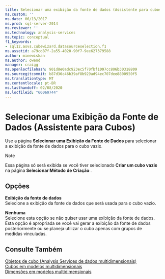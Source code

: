 ```yaml
---
title: Selecionar uma exibição da fonte de dados (Assistente para cubos) | Microsoft Docs
ms.custom: ''
ms.date: 06/13/2017
ms.prod: sql-server-2014
ms.reviewer: ''
ms.technology: analysis-services
ms.topic: conceptual
f1_keywords:
- sql12.asvs.cubewizard.datasourceselection.f1
ms.assetid: a79cd87f-2a55-4020-90f7-9ee627379588
author: minewiskan
ms.author: owend
manager: craigg
ms.openlocfilehash: 901d8e0adc923ec5f70fbf1097cc806b30318809
ms.sourcegitcommit: b87d36c46b39af8b929ad94ec707dee8800950f5
ms.translationtype: MT
ms.contentlocale: pt-BR
ms.lasthandoff: 02/08/2020
ms.locfileid: "66069744"
---
```

# <a name="select-a-data-source-view-cube-wizard"></a>Selecionar uma Exibição da Fonte de Dados (Assistente para Cubos)
  Use a página **Selecionar uma Exibição da Fonte de Dados** para selecionar a exibição da fonte de dados para o cubo vazio.  
  
> [!NOTE]  
>  Essa página só será exibida se você tiver selecionado **Criar um cubo vazio** na página **Selecionar Método de Criação** .  
  
## <a name="options"></a>Opções  
 **Exibição da fonte de dados**  
 Selecione a exibição da fonte de dados que será usada para o cubo vazio.  
  
 **Nenhuma**  
 Selecione esta opção se não quiser usar uma exibição da fonte de dados. Esta opção é apropriada se você vai gerar a exibição da fonte de dados posteriormente ou se planeja utilizar o cubo apenas com grupos de medidas vinculadas.  
  
## <a name="see-also"></a>Consulte Também  
 [Objetos de cubo &#40;Analysis Services de dados multidimensionais&#41;](multidimensional-models-olap-logical-cube-objects/cube-objects-analysis-services-multidimensional-data.md)   
 [Cubos em modelos multidimensionais](multidimensional-models/cubes-in-multidimensional-models.md)   
 [Dimensões em modelos multidimensionais](multidimensional-models/dimensions-in-multidimensional-models.md)  
  
  
